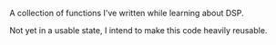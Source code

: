 A collection of functions I've written while learning about DSP.

Not yet in a usable state, I intend to make this code heavily reusable.
